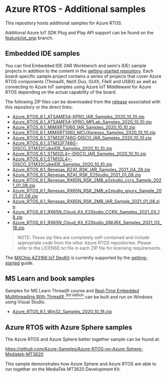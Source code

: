 # Azure RTOS - Additional samples

This repository hosts additional samples for Azure RTOS.

Additional Azure IoT SDK Plug and Play API support can be found on the [feature/iot_pnp](https://github.com/azure-rtos/netxduo/tree/feature/iot_pnp) branch.

## Embedded IDE samples

You can find Embedded IDE (IAR Workbench and semi's IDE) sample projects in addition to the content in the [getting-started repository](https://github.com/azure-rtos/getting-started). Each board-specific sample project contains a series of projects that cover Azure RTOS components (ThreadX, NetX Duo, GUIX, FileX and USBX) as well as connecting to Azure IoT samples using Azure IoT Middleware for Azure RTOS depending on the actual capability of the board.

The following ZIP files can be downloaded from the [release](https://github.com/azure-rtos/samples/releases) associated with this repository or the direct links:

-   [Azure_RTOS_6.1_ATSAME54-XPRO_IAR_Samples_2020_10_10.zip
    ](https://github.com/azure-rtos/samples/releases/download/v6.1_rel/Azure_RTOS_6.1_ATSAME54-XPRO_IAR_Samples_2020_10_10.zip)
-   [Azure_RTOS_6.1_ATSAME54-XPRO_MPLab_Samples_2020_10_10.zip
    ](https://github.com/azure-rtos/samples/releases/download/v6.1_rel/Azure_RTOS_6.1_ATSAME54-XPRO_MPLab_Samples_2020_10_10.zip)
-   [Azure_RTOS_6.1_MIMXRT1060_IAR_Samples_2020_10_10.zip
    ](https://github.com/azure-rtos/samples/releases/download/v6.1_rel/Azure_RTOS_6.1_MIMXRT1060_IAR_Samples_2020_10_10.zip)
-   [Azure_RTOS_6.1_MIMXRT1060_MCUXpresso_Samples_2020_10_10.zip
    ](https://github.com/azure-rtos/samples/releases/download/v6.1_rel/Azure_RTOS_6.1_MIMXRT1060_MCUXpresso_Samples_2020_10_10.zip)
-   [Azure_RTOS_6.1_STM32F746G-DISCO_IAR_Samples_2020_10_10.zip
    ](https://github.com/azure-rtos/samples/releases/download/v6.1_rel/Azure_RTOS_6.1_STM32F746G-DISCO_IAR_Samples_2020_10_10.zip)
-   [Azure_RTOS_6.1_STM32F746G-DISCO_STM32CubeIDE_Samples_2020_10_10.zip
    ](https://github.com/azure-rtos/samples/releases/download/v6.1_rel/Azure_RTOS_6.1_STM32F746G-DISCO_STM32CubeIDE_Samples_2020_10_10.zip)
-   [Azure_RTOS_6.1_STM32L4+-DISCO_IAR_Samples_2020_10_10.zip
    ](https://github.com/azure-rtos/samples/releases/download/v6.1_rel/Azure_RTOS_6.1_STM32L4+-DISCO_IAR_Samples_2020_10_10.zip)
-   [Azure_RTOS_6.1_STM32L4+-DISCO_STM32CubeIDE_Samples_2020_10_10.zip
    ](https://github.com/azure-rtos/samples/releases/download/v6.1_rel/Azure_RTOS_6.1_STM32L4+-DISCO_STM32CubeIDE_Samples_2020_10_10.zip)
-   [Azure_RTOS_6.1_Renesas_RZA1_RSK_IAR_Samples_2021_04_28.zip](https://github.com/azure-rtos/samples/releases/download/v6.1_rel/Azure_RTOS_6.1_Renesas_RZA1_RSK_IAR_Samples_2021_04_28.zip)
-   [Azure_RTOS_6.1_Renesas_RZA1_RSK_E2Studio_2021_01_08.zip](https://github.com/azure-rtos/samples/releases/download/v6.1_rel/Azure_RTOS_6.1_Renesas_RZA1_RSK_E2Studio_2021_01_08.zip)
-   [Azure_RTOS_6.1_Renesas_RX65N_RSK_2MB_e2studio_ccrx_Sample_2021_01_08.zip](https://github.com/azure-rtos/samples/releases/download/v6.1_rel/Azure_RTOS_6.1_Renesas_RX65N_RSK_2MB_e2studio_ccrx_Sample_2021_01_08.zip)
-   [Azure_RTOS_6.1_Renesas_RX65N_RSK_2MB_e2studio_gnurx_Sample_2021_01_08.zip](https://github.com/azure-rtos/samples/releases/download/v6.1_rel/Azure_RTOS_6.1_Renesas_RX65N_RSK_2MB_e2studio_gnurx_Sample_2021_01_08.zip)
-   [Azure_RTOS_6.1_Renesas_RX65N_RSK_2MB_IAR_Sample_2021_01_08.zip](https://github.com/azure-rtos/samples/releases/download/v6.1_rel/Azure_RTOS_6.1_Renesas_RX65N_RSK_2MB_IAR_Sample_2021_01_08.zip)
-   [Azure_RTOS_6.1_RX65N_Cloud_Kit_E2Studio_CCRX_Samples_2021_03_18.zip](https://github.com/azure-rtos/samples/releases/download/v6.1_rel/Azure_RTOS_6.1_RX65N_Cloud_Kit_E2Studio_CCRX_Samples_2021_03_18.zip)
-   [Azure_RTOS_6.1_RX65N_Cloud_Kit_E2Studio_GNURX_Samples_2021_03_18.zip](https://github.com/azure-rtos/samples/releases/download/v6.1_rel/Azure_RTOS_6.1_RX65N_Cloud_Kit_E2Studio_GNURX_Samples_2021_03_18.zip)

> NOTE: These zip files are completely self-contained and include appropriate code from the other Azure RTOS repositories. Please refer to the LICENSE.txt file in each ZIP file for licensing requirements.

The [MXChip AZ3166 IoT DevKit](https://aka.ms/iot-devkit) is currently supported by the [getting-started](https://github.com/azure-rtos/getting-started/tree/master/MXChip/AZ3166) guide.

## MS Learn and book samples

Samples for MS Learn ThreadX course and [Real-Time Embedded Multithreading With ThreadX <sup>3rd edition</sup>](https://www.amazon.in/Real-time-Embedded-Multithreading-Using-Threadx/dp/1523730420) can be built and run on Windows using Visual Studio.

-   [Azure_RTOS_6.1_Win32_Samples_2020_10_18.zip](https://github.com/azure-rtos/samples/releases/download/v6.1_rel/Azure_RTOS_6.1_Win32_Samples_2020_10_18.zip)

## Azure RTOS with Azure Sphere samples

The Azure RTOS and Azure Sphere better together sample can be found at:

https://github.com/Azure-Samples/Azure-RTOS-on-Azure-Sphere-Mediatek-MT3620

This sample demonstrates how Azure Sphere and Azure RTOS are able to run together on the MediaTek MT3620 Development Kit.
